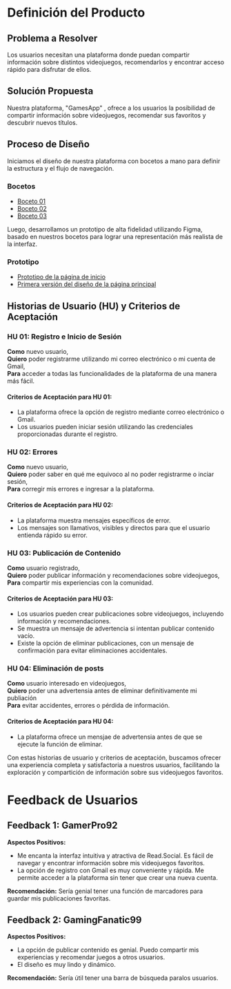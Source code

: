 # Definición del Producto

## Problema a Resolver
Los usuarios necesitan una plataforma donde puedan compartir información sobre distintos videojuegos, recomendarlos y encontrar acceso rápido para disfrutar de ellos.

## Solución Propuesta
Nuestra plataforma, "GamesApp" , ofrece a los usuarios la posibilidad de compartir información sobre videojuegos, recomendar sus favoritos y descubrir nuevos títulos.

## Proceso de Diseño
Iniciamos el diseño de nuestra plataforma con bocetos a mano para definir la estructura y el flujo de navegación.

### Bocetos
- [Boceto 01](./assets/img/1er-boceto.png)
- [Boceto 02](./assets/img/2do-boceto.png)
- [Boceto 03](./assets/img/3er-boceto.png)

Luego, desarrollamos un prototipo de alta fidelidad utilizando Figma, basado en nuestros bocetos para lograr una representación más realista de la interfaz.

### Prototipo
- [Prototipo de la página de inicio](./assets/img/inicio-página.png)
- [Primera versión del diseño de la página principal](./assets/img/1era-versión-página-principal.png)

## Historias de Usuario (HU) y Criterios de Aceptación

### HU 01: Registro e Inicio de Sesión

**Como** nuevo usuario,  
**Quiero** poder registrarme utilizando mi correo electrónico o mi cuenta de Gmail,  
**Para** acceder a todas las funcionalidades de la plataforma de una manera más fácil.

#### Criterios de Aceptación para HU 01:

- La plataforma ofrece la opción de registro mediante correo electrónico o Gmail.
- Los usuarios pueden iniciar sesión utilizando las credenciales proporcionadas durante el registro.

### HU 02: Errores

**Como** nuevo usuario,  
**Quiero** poder saber en qué me equivoco al no poder registrarme o inciar sesión,  
**Para** corregir mis errores e ingresar a la plataforma.

#### Criterios de Aceptación para HU 02:

- La plataforma muestra mensajes específicos de error. 
- Los mensajes son llamativos, visibles y directos para que el usuario entienda rápido su error.
  
### HU 03: Publicación de Contenido
**Como** usuario registrado,  
**Quiero** poder publicar información y recomendaciones sobre videojuegos,  
**Para** compartir mis experiencias con la comunidad.

#### Criterios de Aceptación para HU 03:

- Los usuarios pueden crear publicaciones sobre videojuegos, incluyendo información y recomendaciones.
- Se muestra un mensaje de advertencia si intentan publicar contenido vacío.
- Existe la opción de eliminar publicaciones, con un mensaje de confirmación para evitar eliminaciones accidentales.

### HU 04: Eliminación de posts

**Como** usuario interesado en videojuegos,  
**Quiero** poder una advertensia antes de eliminar definitivamente mi publiación  
**Para** evitar accidentes, errores o pérdida de información.

#### Criterios de Aceptación para HU 04:

- La plataforma ofrece un mensjae de advertensia antes de que se ejecute la función de eliminar. 

Con estas historias de usuario y criterios de aceptación, buscamos ofrecer una experiencia completa y satisfactoria a nuestros usuarios, facilitando
la exploración y compartición de información sobre sus videojuegos favoritos.

# Feedback de Usuarios

## Feedback 1: GamerPro92

**Aspectos Positivos:**
- Me encanta la interfaz intuitiva y atractiva de Read.Social. Es fácil de navegar y encontrar información sobre mis videojuegos favoritos.
- La opción de registro con Gmail es muy conveniente y rápida. Me permite acceder a la plataforma sin tener que crear una nueva cuenta.

**Recomendación:**
Sería genial tener una función de marcadores para guardar mis publicaciones favoritas. 

## Feedback 2: GamingFanatic99

**Aspectos Positivos:**
- La opción de publicar contenido es genial. Puedo compartir mis experiencias y recomendar juegos a otros usuarios.
- El diseño es muy lindo y dinámico.
  

**Recomendación:**
Sería útil tener una barra de búsqueda paralos usuarios. 


